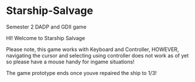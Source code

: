 # Starship-Salvage
Semester 2 DADP and GDII game

HI! Welcome to Starship Salvage

Please note, this game works with Keyboard and Controller, HOWEVER, navigating the cursor and selecting using controller does not work as of yet so please have a mouse handy for ingame situations!

The game prototype ends once youve repaired the ship to 1/3!

